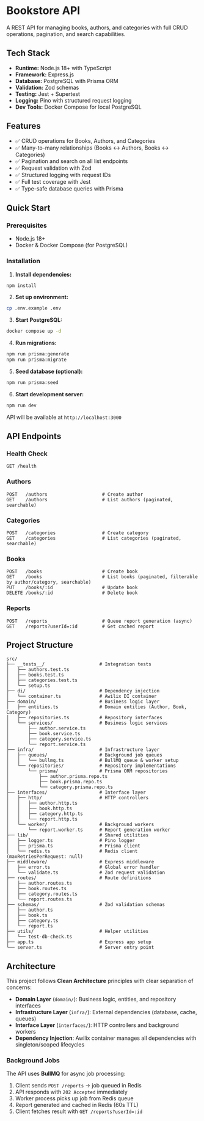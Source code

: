 # Bookstore API

A REST API for managing books, authors, and categories with full CRUD operations, pagination, and search capabilities.

## Tech Stack

- **Runtime:** Node.js 18+ with TypeScript
- **Framework:** Express.js
- **Database:** PostgreSQL with Prisma ORM
- **Validation:** Zod schemas
- **Testing:** Jest + Supertest
- **Logging:** Pino with structured request logging
- **Dev Tools:** Docker Compose for local PostgreSQL

## Features

- ✅ CRUD operations for Books, Authors, and Categories
- ✅ Many-to-many relationships (Books ↔ Authors, Books ↔ Categories)
- ✅ Pagination and search on all list endpoints
- ✅ Request validation with Zod
- ✅ Structured logging with request IDs
- ✅ Full test coverage with Jest
- ✅ Type-safe database queries with Prisma

## Quick Start

### Prerequisites
- Node.js 18+
- Docker & Docker Compose (for PostgreSQL)

### Installation

1. **Install dependencies:**
```bash
npm install
```

2. **Set up environment:**
```bash
cp .env.example .env
```

3. **Start PostgreSQL:**
```bash
docker compose up -d
```

4. **Run migrations:**
```bash
npm run prisma:generate
npm run prisma:migrate
```

5. **Seed database (optional):**
```bash
npm run prisma:seed
```

6. **Start development server:**
```bash
npm run dev
```

API will be available at `http://localhost:3000`

## API Endpoints

### Health Check
```
GET /health
```

### Authors
```
POST   /authors                    # Create author
GET    /authors                    # List authors (paginated, searchable)
```

### Categories
```
POST   /categories                 # Create category
GET    /categories                 # List categories (paginated, searchable)
```

### Books
```
POST   /books                      # Create book
GET    /books                      # List books (paginated, filterable by author/category, searchable)
PUT    /books/:id                  # Update book
DELETE /books/:id                  # Delete book
```

### Reports
```
POST   /reports                    # Queue report generation (async)
GET    /reports?userId=:id         # Get cached report
```

## Project Structure

```
src/
├── __tests__/                    # Integration tests
│   ├── authors.test.ts
│   ├── books.test.ts
│   ├── categories.test.ts
│   └── setup.ts
├── di/                           # Dependency injection
│   └── container.ts              # Awilix DI container
├── domain/                       # Business logic layer
│   ├── entities.ts               # Domain entities (Author, Book, Category)
│   ├── repositories.ts           # Repository interfaces
│   └── services/                 # Business logic services
│       ├── author.service.ts
│       ├── book.service.ts
│       ├── category.service.ts
│       └── report.service.ts
├── infra/                        # Infrastructure layer
│   ├── queues/                   # Background job queues
│   │   └── bullmq.ts             # BullMQ queue & worker setup
│   └── repositories/             # Repository implementations
│       └── prisma/               # Prisma ORM repositories
│           ├── author.prisma.repo.ts
│           ├── book.prisma.repo.ts
│           └── category.prisma.repo.ts
├── interfaces/                   # Interface layer
│   ├── http/                     # HTTP controllers
│   │   ├── author.http.ts
│   │   ├── book.http.ts
│   │   ├── category.http.ts
│   │   └── report.http.ts
│   └── worker/                   # Background workers
│       └── report.worker.ts      # Report generation worker
├── lib/                          # Shared utilities
│   ├── logger.ts                 # Pino logger
│   ├── prisma.ts                 # Prisma client
│   └── redis.ts                  # Redis client (maxRetriesPerRequest: null)
├── middleware/                   # Express middleware
│   ├── error.ts                  # Global error handler
│   └── validate.ts               # Zod request validation
├── routes/                       # Route definitions
│   ├── author.routes.ts
│   ├── book.routes.ts
│   ├── category.routes.ts
│   └── report.routes.ts
├── schemas/                      # Zod validation schemas
│   ├── author.ts
│   ├── book.ts
│   ├── category.ts
│   └── report.ts
├── utils/                        # Helper utilities
│   └── test-db-check.ts
├── app.ts                        # Express app setup
└── server.ts                     # Server entry point
```

## Architecture

This project follows **Clean Architecture** principles with clear separation of concerns:

- **Domain Layer** (`domain/`): Business logic, entities, and repository interfaces
- **Infrastructure Layer** (`infra/`): External dependencies (database, cache, queues)
- **Interface Layer** (`interfaces/`): HTTP controllers and background workers
- **Dependency Injection**: Awilix container manages all dependencies with singleton/scoped lifecycles

### Background Jobs

The API uses **BullMQ** for async job processing:

1. Client sends `POST /reports` → job queued in Redis
2. API responds with `202 Accepted` immediately
3. Worker process picks up job from Redis queue
4. Report generated and cached in Redis (60s TTL)
5. Client fetches result with `GET /reports?userId=:id`

